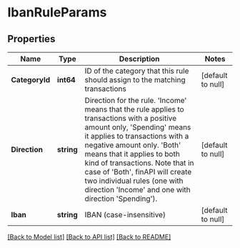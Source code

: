 # IbanRuleParams

## Properties
Name | Type | Description | Notes
------------ | ------------- | ------------- | -------------
**CategoryId** | **int64** | ID of the category that this rule should assign to the matching transactions | [default to null]
**Direction** | **string** | Direction for the rule. &#39;Income&#39; means that the rule applies to transactions with a positive amount only, &#39;Spending&#39; means it applies to transactions with a negative amount only. &#39;Both&#39; means that it applies to both kind of transactions. Note that in case of &#39;Both&#39;, finAPI will create two individual rules (one with direction &#39;Income&#39; and one with direction &#39;Spending&#39;). | [default to null]
**Iban** | **string** | IBAN (case-insensitive) | [default to null]

[[Back to Model list]](../README.md#documentation-for-models) [[Back to API list]](../README.md#documentation-for-api-endpoints) [[Back to README]](../README.md)


